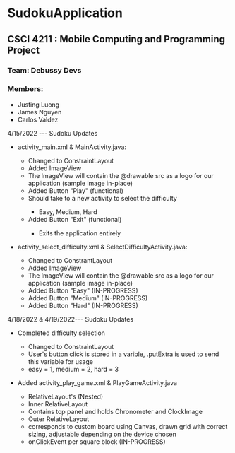# SudokuApplication
## CSCI 4211 : Mobile Computing and Programming Project
### Team: Debussy Devs
### Members:
* Justing Luong
* James Nguyen
* Carlos Valdez


4/15/2022 --- Sudoku Updates<br>
<ul>
<li>activity_main.xml & MainActivity.java:</li>
    <ul>
        <li>Changed to ConstraintLayout</li>
        <li>Added ImageView</li>
        <li>The ImageView will contain the @drawable src as a logo for our application (sample image in-place)</li>
        <li>Added Button "Play" (functional)</li>
        <li>Should take to a new activity to select the difficulty</li>
        <ul>
            <li>Easy, Medium, Hard</li>
        </ul>
        <li>Added Button "Exit" (functional)</li>
        <ul>
            <li>Exits the application entirely</li>
        </ul>
    </ul>
</ul>
<ul>
<li>activity_select_difficulty.xml & SelectDifficultyActivity.java:</li>
    <ul>
        <li>Changed to ConstrantLayout</li>
        <li>Added ImageView</li>
            <li>The ImageView will contain the @drawable src as a logo for our application (sample image in-place)</li>
        <li>Added Button "Easy"   (IN-PROGRESS)</li>
        <li>Added Button "Medium" (IN-PROGRESS)</li>
        <li>Added Button "Hard"   (IN-PROGRESS)</li>
    </ul>
</ul>

4/18/2022 & 4/19/2022--- Sudoku Updates<br>
<ul>
<li>Completed difficulty selection</li>
    <ul>
        <li>Changed to ConstraintLayout</li>
        <li>User's button click is stored in a varible, .putExtra is used to send this variable for usage</li>
        <li>easy = 1, medium = 2, hard = 3</li>
    </ul>
</ul>
<ul>
<li>Added activity_play_game.xml & PlayGameActivity.java</li>
    <ul>
        <li>RelativeLayout's (Nested)</li>
        <li>Inner RelativeLayout</li>
            <li>Contains top panel and holds Chronometer and ClockImage</li>
        <li>Outer RelativeLayout</li>
        <li>corresponds to custom board using Canvas, drawn grid with correct sizing, adjustable depending on the device chosen</li>
        <li>onClickEvent per square block (IN-PROGRESS)</li>
    </ul>
</ul>
  
